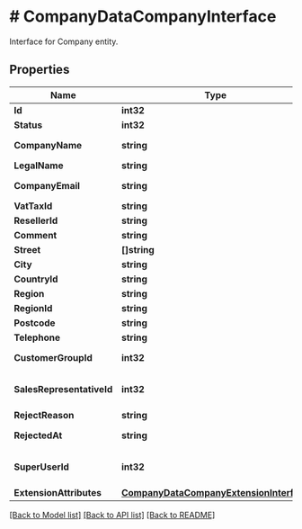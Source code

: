 # # CompanyDataCompanyInterface
Interface for Company entity.

## Properties 


Name | Type | Description | Notes
------------ | ------------- | ------------- | -------------
**Id**| **int32** | Id.  | [optional]
**Status**| **int32** | Status.  | [optional]
**CompanyName**| **string** | Company name.  | [optional]
**LegalName**| **string** | Legal name.  | [optional]
**CompanyEmail**| **string** | Company email.  | [optional]
**VatTaxId**| **string** | Vat tax id.  | [optional]
**ResellerId**| **string** | Reseller Id.  | [optional]
**Comment**| **string** | Comment.  | [optional]
**Street**| **[]string** | Street.  |
**City**| **string** | City.  | [optional]
**CountryId**| **string** | Country.  | [optional]
**Region**| **string** | Region.  | [optional]
**RegionId**| **string** | Region Id.  | [optional]
**Postcode**| **string** | Postcode.  | [optional]
**Telephone**| **string** | Telephone.  | [optional]
**CustomerGroupId**| **int32** | Customer Group Id.  |
**SalesRepresentativeId**| **int32** | Sales Representative Id.  |
**RejectReason**| **string** | Reject Reason.  |
**RejectedAt**| **string** | Rejected at time.  |
**SuperUserId**| **int32** | Company admin customer id.  |
**ExtensionAttributes**| [**CompanyDataCompanyExtensionInterface**](CompanyDataCompanyExtensionInterface.md) |   | [optional]


[[Back to Model list]](../../README.md#models) [[Back to API list]](../../README.md#endpoints) [[Back to README]](../../README.md)

